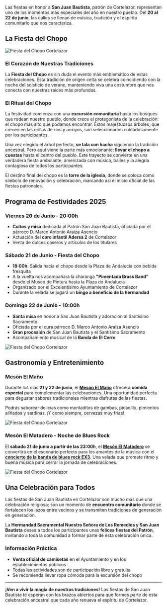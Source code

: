 ﻿Las fiestas en honor a **San Juan Bautista**, patrón de Cortelazor, representan uno de los momentos más especiales del año en nuestro pueblo. Del **20 al 22 de junio**, las calles se llenan de música, tradición y el espíritu comunitario que nos caracteriza.

## La Fiesta del Chopo

![Fiesta del Chopo Cortelazor](/images/blog/2025-06-15-fiesta-del-chopo/cartel.jpg)

### El Corazón de Nuestras Tradiciones

La **Fiesta del Chopo** es sin duda el evento más emblemático de estas celebraciones. Esta tradición de origen celta se celebra coincidiendo con la noche del solsticio de verano, manteniendo viva una costumbre que nos conecta con nuestras raíces más profundas.

### El Ritual del Chopo

La festividad comienza con una **excursión comunitaria** hasta los bosques que rodean nuestro pueblo, donde crece el protagonista de la celebración: el chopo más alto que podamos encontrar. Estos majestuosos árboles, que crecen en las orillas de ríos y arroyos, son seleccionados cuidadosamente por los participantes.

Una vez elegido el árbol perfecto, **se tala con hacha** siguiendo la tradición ancestral. Pero aquí viene la parte más emocionante: **llevar el chopo a cuestas** hasta el centro del pueblo. Este trayecto se convierte en una verdadera fiesta ambulante, amenizada con música, bailes y la alegría contagiosa de todos los participantes.

El destino final del chopo es la **torre de la iglesia**, donde se coloca como símbolo de renovación y celebración, marcando así el inicio oficial de las fiestas patronales.

## Programa de Festividades 2025

### Viernes 20 de Junio - 20:00h
- **Cultos y misa** dedicada al Patrón San Juan Bautista, oficiada por el párroco D. Marco Antonio Araiza Asencio
- Actuación del **coro infantil Adersa 2** de Cortelazor
- Venta de dulces caseros y artículos de los titulares

### Sábado 21 de Junio - Fiesta del Chopo
- **18:00h**: Salida hacia el chopo desde la Plaza de Andalucía con bebida fresquita
- A la vuelta nos acompañará la charanga **"Pimentada Brass Band"** desde el Museo de Pintura hasta la Plaza de Andalucía
- Organizado por el Excelentísimo Ayuntamiento de Cortelazor
- Durante la velada se jugará un **bingo a beneficio de la hermandad**

### Domingo 22 de Junio - 10:00h
- **Santa misa** en honor a San Juan Bautista y adoración al Santísimo Sacramento
- Oficiada por el cura párroco D. Marco Antonio Araiza Asencio
- **Gran procesión** de San Juan Bautista y el Santísimo Sacramento
- Acompañamiento musical de la **Banda de El Cerro**

![Fiesta del Chopo Cortelazor](/images/blog/2025-06-15-fiesta-del-chopo/fiestas.jpg)

## Gastronomía y Entretenimiento

### Mesón El Maño
Durante los días **21 y 22 de junio**, el [**Mesón El Maño**](/es/donde-comer#meson-el-mano) ofrecerá **comida especial** para complementar las celebraciones. Una oportunidad perfecta para degustar sabores tradicionales mientras disfrutas de las fiestas.

Podrás saborear delicias como montaditos de gambas, picadillo, pimientos aliñados y sardinas. ¡Y como siempre, cervezas muy frías!

![Fiesta del Chopo Cortelazor](/images/blog/2025-06-15-fiesta-del-chopo/meson-mano.jpg)

### Mesón El Matadero - Noche de Blues Rock
El **sábado 21 de junio a partir de las 23:00h**, el [**Mesón El Matadero**](/es/donde-comer#meson-el-matadero) se convertirá en el escenario perfecto para los amantes de la música con el [**concierto de la banda de blues rock EX3**](/es/blog/concierto-ex3-matadero). Una velada que promete ritmo y buena música para cerrar la jornada de celebraciones.

![Fiesta del Chopo Cortelazor](/images/blog/2025-06-07-concierto-ex3-matadero/ex3-matadero.jpg)

## Una Celebración para Todos

Las fiestas de San Juan Bautista en Cortelazor son mucho más que una celebración religiosa; son un momento de **encuentro comunitario** donde se fortalecen los lazos entre vecinos y se transmiten tradiciones de generación en generación.

La **Hermandad Sacramental Nuestra Señora de Los Remedios y San Juan Bautista** desea a todos los participantes unas **felices fiestas del Patrón**, invitando a toda la comunidad a formar parte de esta celebración única.

### Información Práctica

- **Venta oficial de camisetas** en el Ayuntamiento y en los establecimientos públicos
- Todas las actividades son de participación libre y gratuita
- Se recomienda llevar ropa cómoda para la excursión del chopo

---

**¡Ven a vivir la magia de nuestras tradiciones!** Las fiestas de San Juan Bautista te esperan con los brazos abiertos para que formes parte de esta celebración ancestral que cada año renueva el espíritu de Cortelazor.